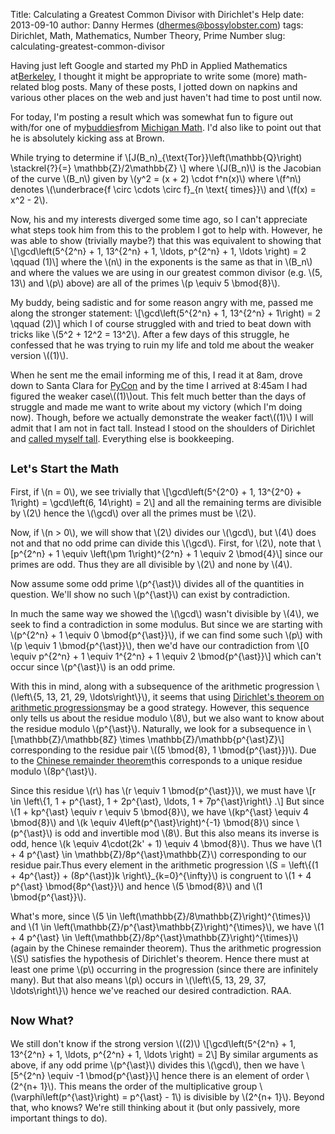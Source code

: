 Title: Calculating a Greatest Common Divisor with Dirichlet's Help
date: 2013-09-10
author: Danny Hermes (dhermes@bossylobster.com)
tags: Dirichlet, Math, Mathematics, Number Theory, Prime Number
slug: calculating-greatest-common-divisor

Having just left Google and started my PhD in Applied Mathematics
at[Berkeley](http://math.berkeley.edu/), I thought it might be
appropriate to write some (more) math-related blog posts. Many of these
posts, I jotted down on napkins and various other places on the web and
just haven't had time to post until now.

For today, I'm posting a result which was somewhat fun to figure out
with/for one of
my[buddies](https://picasaweb.google.com/101796704659729637490/WhereHasYourMathTShirtBeen#5802889644579484306)from
[Michigan Math](http://www.lsa.umich.edu/math/). I'd also like to point
out that he is absolutely kicking ass at Brown.

While trying to determine if
\\[J(B\_n)\_{\\text{Tor}}\\left(\\mathbb{Q}\\right) \\stackrel{?}{=}
\\mathbb{Z}/2\\mathbb{Z} \\] where \\(J(B\_n)\\) is the Jacobian of the
curve \\(B\_n\\) given by \\(y\^2 = (x + 2) \\cdot f\^n(x)\\) where
\\(f\^n\\) denotes \\(\\underbrace{f \\circ \\cdots \\circ f}\_{n
\\text{ times}}\\) and \\(f(x) = x\^2 - 2\\).

Now, his and my interests diverged some time ago, so I can't appreciate
what steps took him from this to the problem I got to help with.
However, he was able to show (trivially maybe?) that this was equivalent
to showing that
\\[\\gcd\\left(5\^{2\^n} + 1, 13\^{2\^n} + 1, \\ldots, p\^{2\^n} + 1,
\\ldots \\right) = 2 \\qquad (1)\\] where the \\(n\\) in the exponents
is the same as that in \\(B\_n\\) and where the values we are using in
our greatest common divisor (e.g. \\(5, 13\\) and \\(p\\) above) are all
of the primes \\(p \\equiv 5 \\bmod{8}\\).

My buddy, being sadistic and for some reason angry with me, passed me
along the stronger statement:
\\[\\gcd\\left(5\^{2\^n} + 1, 13\^{2\^n} + 1\\right) = 2 \\qquad (2)\\]
which I of course struggled with and tried to beat down with tricks like
\\(5\^2 + 12\^2 = 13\^2\\). After a few days of this struggle, he
confessed that he was trying to ruin my life and told me about the
weaker version \\((1)\\).

When he sent me the email informing me of this, I read it at 8am, drove
down to Santa Clara for [PyCon](https://us.pycon.org/2013/) and by the
time I arrived at 8:45am I had figured the weaker case\\((1)\\)out.
This felt much better than the days of struggle and made me want to
write about my victory (which I'm doing now). Though, before we actually
demonstrate the weaker fact\\((1)\\) I will admit that I am not in
fact tall. Instead I stood on the shoulders of Dirichlet and [called
myself tall](http://www.youtube.com/watch?v=A6f-6l0W-0o#t=35s).
Everything else is bookkeeping.

<span style="font-size: large;">Let's Start the Math</span>
-----------------------------------------------------------

First, if \\(n = 0\\), we see trivially that
\\[\\gcd\\left(5\^{2\^0} + 1, 13\^{2\^0} + 1\\right) = \\gcd\\left(6,
14\\right) = 2\\] and all the remaining terms are divisible by \\(2\\)
hence the \\(\\gcd\\) over all the primes must be \\(2\\).

Now, if \\(n \> 0\\), we will show that \\(2\\) divides our \\(\\gcd\\),
but \\(4\\) does not and that no odd prime can divide this \\(\\gcd\\).
First, for \\(2\\), note that
\\[p\^{2\^n} + 1 \\equiv \\left(\\pm 1\\right)\^{2\^n} + 1 \\equiv 2
\\bmod{4}\\] since our primes are odd. Thus they are all divisible by
\\(2\\) and none by \\(4\\).

Now assume some odd prime \\(p\^{\\ast}\\) divides all of the quantities
in question. We'll show no such \\(p\^{\\ast}\\) can exist by
contradiction.

In much the same way we showed the \\(\\gcd\\) wasn't divisible by
\\(4\\), we seek to find a contradiction in some modulus. But since we
are starting with \\(p\^{2\^n} + 1 \\equiv 0 \\bmod{p\^{\\ast}}\\), if
we can find some such \\(p\\) with \\(p \\equiv 1 \\bmod{p\^{\\ast}}\\),
then we'd have our contradiction from
\\[0 \\equiv p\^{2\^n} + 1 \\equiv 1\^{2\^n} + 1 \\equiv 2
\\bmod{p\^{\\ast}}\\] which can't occur since \\(p\^{\\ast}\\) is an odd
prime.

With this in mind, along with a subsequence of the arithmetic
progression \\(\\left\\{5, 13, 21, 29, \\ldots\\right\\}\\), it seems
that using [Dirichlet's theorem on arithmetic
progressions](http://en.wikipedia.org/wiki/Dirichlet's_theorem_on_arithmetic_progressions)may
be a good strategy. However, this sequence only tells us about the
residue modulo \\(8\\), but we also want to know about the residue
modulo \\(p\^{\\ast}\\). Naturally, we look for a subsequence in
\\[\\mathbb{Z}/\\mathbb{8Z} \\times \\mathbb{Z}/\\mathbb{p\^{\\ast}Z}\\]
corresponding to the residue pair \\((5 \\bmod{8}, 1
\\bmod{p\^{\\ast}})\\). Due to the [Chinese remainder
theorem](http://en.wikipedia.org/wiki/Chinese_remainder_theorem)this
corresponds to a unique residue modulo \\(8p\^{\\ast}\\).

Since this residue \\(r\\) has \\(r \\equiv 1 \\bmod{p\^{\\ast}}\\), we
must have
\\[r \\in \\left\\{1, 1 + p\^{\\ast}, 1 + 2p\^{\\ast}, \\ldots, 1 +
7p\^{\\ast}\\right\\} .\\] But since \\(1 + kp\^{\\ast} \\equiv r
\\equiv 5 \\bmod{8}\\), we have \\(kp\^{\\ast} \\equiv 4 \\bmod{8}\\)
and \\(k \\equiv 4\\left(p\^{\\ast}\\right)\^{-1} \\bmod{8}\\) since
\\(p\^{\\ast}\\) is odd and invertible mod \\(8\\). But this also means
its inverse is odd, hence \\(k \\equiv 4\\cdot(2k' + 1) \\equiv 4
\\bmod{8}\\). Thus we have \\(1 + 4 p\^{\\ast} \\in
\\mathbb{Z}/8p\^{\\ast}\\mathbb{Z}\\) corresponding to our residue
pair.Thus every element in the arithmetic progression \\(S =
\\left\\{(1 + 4p\^{\\ast}) + (8p\^{\\ast})k
\\right\\}\_{k=0}\^{\\infty}\\) is congruent to \\(1 + 4 p\^{\\ast}
\\bmod{8p\^{\\ast}}\\) and hence \\(5 \\bmod{8}\\) and \\(1
\\bmod{p\^{\\ast}}\\).

What's more, since \\(5 \\in
\\left(\\mathbb{Z}/8\\mathbb{Z}\\right)\^{\\times}\\) and \\(1 \\in
\\left(\\mathbb{Z}/p\^{\\ast}\\mathbb{Z}\\right)\^{\\times}\\), we have
\\(1 + 4 p\^{\\ast} \\in
\\left(\\mathbb{Z}/8p\^{\\ast}\\mathbb{Z}\\right)\^{\\times}\\) (again
by the Chinese remainder theorem). Thus the arithmetic progression
\\(S\\) satisfies the hypothesis of Dirichlet's theorem. Hence there
must at least one prime \\(p\\) occurring in the progression (since
there are infinitely many). But that also means \\(p\\) occurs in
\\(\\left\\{5, 13, 29, 37, \\ldots\\right\\}\\) hence we've reached our
desired contradiction. RAA.

<span style="font-size: large;">Now What?</span>
------------------------------------------------

We still don't know if the strong version \\((2)\\)
\\[\\gcd\\left(5\^{2\^n} + 1, 13\^{2\^n} + 1, \\ldots, p\^{2\^n} + 1,
\\ldots \\right) = 2\\] By similar arguments as above, if any odd prime
\\(p\^{\\ast}\\) divides this \\(\\gcd\\), then we have
\\[5\^{2\^n} \\equiv -1 \\bmod{p\^{\\ast}}\\] hence there is an element
of order \\(2\^{n+ 1}\\). This means the order of the multiplicative
group \\(\\varphi\\left(p\^{\\ast}\\right) = p\^{\\ast} - 1\\) is
divisible by \\(2\^{n+ 1}\\). Beyond that, who knows? We're still
thinking about it (but only passively, more important things to do).
